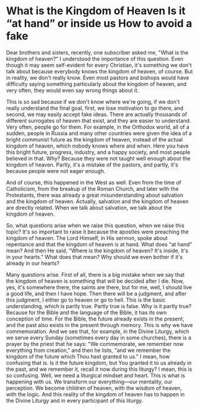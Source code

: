 # What is the Kingdom of Heaven Is it “at hand” or inside us How to avoid a fake

Dear brothers and sisters, recently, one subscriber asked me, "What is the kingdom of heaven?" I understood the importance of this question. Even though it may seem self-evident for every Christian, it's something we don't talk about because everybody knows the kingdom of heaven, of course. But in reality, we don't really know. Even most pastors and bishops would have difficulty saying something particularly about the kingdom of heaven, and very often, they would even say wrong things about it. 

This is so sad because if we don't know where we're going, if we don't really understand the final goal, first, we lose motivation to go there, and second, we may easily accept fake ideas. There are actually thousands of different surrogates of heaven that exist, and they are easier to understand. Very often, people go for them. For example, in the Orthodox world, all of a sudden, people in Russia and many other countries were given the idea of a bright communist future as the kingdom of heaven, instead of the actual kingdom of heaven, which nobody knows where and when. Here you have this bright future, progress, industry, and a happy society, and most people believed in that. Why? Because they were not taught well enough about the kingdom of heaven. Partly, it's a mistake of the pastors, and partly, it's because people were not eager enough.

And of course, this happened in the West as well. Even from the time of Catholicism, from the breakup of the Roman Church, and later with the Protestants, there was already a great misunderstanding about salvation and the kingdom of heaven. Actually, salvation and the kingdom of heaven are directly related. When we talk about salvation, we talk about the kingdom of heaven.

So, what questions arise when we raise this question, when we raise this topic? It's so important to raise it because the apostles were preaching the kingdom of heaven. The Lord Himself, in His sermon, spoke about repentance and that the kingdom of heaven is at hand. What does "at hand" mean? And then He said, "Where is the kingdom of heaven? It's inside, it's in your hearts." What does that mean? Why should we even bother if it's already in our hearts?

Many questions arise. First of all, there is a big mistake when we say that the kingdom of heaven is something that will be decided after I die. Now, yes, it's somewhere there, the saints are there, but for me, well, I should live a good life, and then I have hope. Then there will be a judgment, and after this judgment, I either go to heaven or go to hell. This is the basic understanding, which is partly true. Partly true is false. Why is it partly true? Because for the Bible and the language of the Bible, it has its own conception of time. For the Bible, the future already exists in the present, and the past also exists in the present through memory. This is why we have commemoration. And we see that, for example, in the Divine Liturgy, which we serve every Sunday (sometimes every day in some churches), there is a prayer by the priest that he says: "We commemorate, we remember now everything from creation," and then he lists, "and we remember the kingdom of the future which Thou hast granted to us." I mean, how confusing that is. Is it the future kingdom, but You granted it to us already in the past, and we remember it, recall it now during this liturgy? I mean, this is so confusing. Well, we need a liturgical mindset and heart. This is what is happening with us. We transform our everything—our mentality, our perception. We become children of heaven, with the wisdom of heaven, with the logic. And this reality of the kingdom of heaven has to happen in the Divine Liturgy and in every participant of this liturgy.

